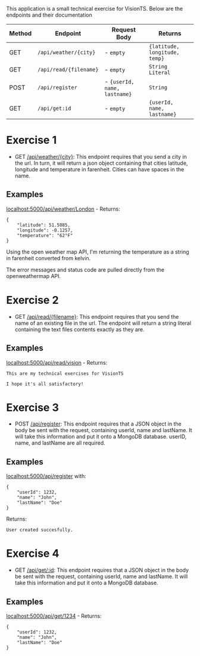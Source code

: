 This application is a small technical exercise for VisionTS. Below are the endpoints and their documentation

| Method | Endpoint              | Request Body                | Returns                      |
| ------ | --------------------- | --------------------------- | ---------------------------- |
| GET    | `/api/weather/{city}` | - `empty`                   | `{latitude, longitude, temp}`|
| GET    | `/api/read/{filename}`| - `empty`                   | `String Literal`             |
| POST   | `/api/register`       | - `{userId, name, lastname}`| `String`                     |
| GET    | `/api/get:id`         | - `empty`                   | `{userId, name, lastname}`   |

# Exercise 1
- GET [/api/weather/{city}](): This endpoint requires that you send a city in the url. In turn, it will return a json object containing that cities latitude, longitude and temperature in farenheit. Cities can have spaces in the name.
## Examples
[localhost:5000/api/weather/London](http://localhost:5000/api/weather/London) - Returns:

    {
        "latitude": 51.5085,
        "longitude": -0.1257,
        "temperature": "62°F"
    }

Using the open weather map API, I'm returning the temperature as a string in farenheit converted from kelvin.

The error messages and status code are pulled directly from the openweathermap API.

# Exercise 2
- GET [/api/read/{filename}](): This endpoint requires that you send the name of an existing file in the url. The endpoint will return a string literal containing the text files contents exactly as they are.
## Examples
[localhost:5000/api/read/vision](http://localhost:5000/api/read/vision) - Returns:

    This are my technical exercises for VisionTS

    I hope it's all satisfactory!

# Exercise 3
- POST [/api/register](): This endpoint requires that a JSON object in the body be sent with the request, containing userId, name and lastName. It will take this information and put it onto a MongoDB database. userID, name, and lastName are all required.
## Examples
[localhost:5000/api/register](http://localhost:5000/api/register) with:

    {
        "userId": 1232,
        "name": "John",
        "lastName": "Doe"
    }
Returns:

    User created succesfully.

# Exercise 4
- GET [/api/get/:id](): This endpoint requires that a JSON object in the body be sent with the request, containing userId, name and lastName. It will take this information and put it onto a MongoDB database.
## Examples
[localhost:5000/api/get/1234](http://localhost:5000/api/get/1234) - Returns:

    {
        "userId": 1232,
        "name": "John",
        "lastName": "Doe"
    }
